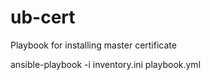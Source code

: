 # ub-cert
Playbook for installing master certificate

ansible-playbook -i inventory.ini playbook.yml
